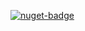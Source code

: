 [![nuget-badge](https://img.shields.io/badge/nuget-active-blue.svg)](https://www.nuget.org/packages/NequeoNetClient)
